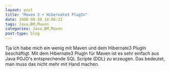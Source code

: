 ```yaml
---
layout: post
title: "Maven 2 + Hibernate3 PlugIn"
date: 2008-08-30 14:06:22
tags: Java,BM,Maven
categories: Java,BM,Maven
post-type: blog
---
```

Tja ich habe mich ein wenig mit Maven und dem Hibernate3 PlugIn beschäftigt. Mit dem Hibernate3 PlugIn für Maven ist es sehr einfach aus Java POJO's entsprechende SQL Scripte (DDL) zu erzeugen. Das bedeutet, man muss das nicht mehr mit Hand machen.
